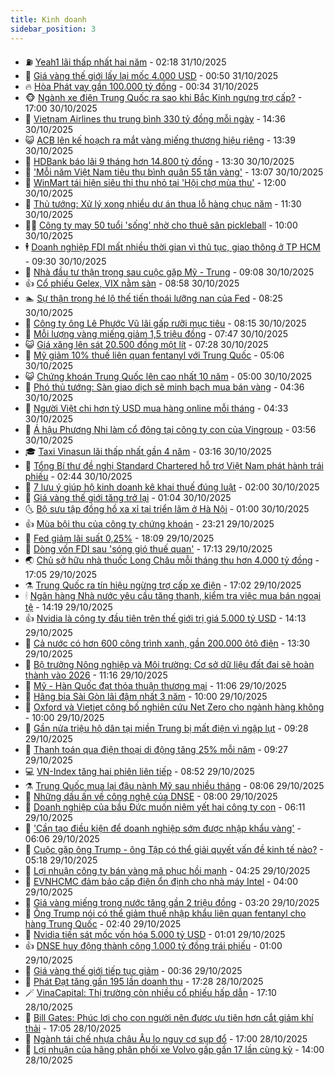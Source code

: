 ```yaml
---
title: Kinh doanh
sidebar_position: 3
---
```


<!-- vnexpress-kinh-doanh:START -->
- ⛽️ [Yeah1 lãi thấp nhất hai năm](https://vnexpress.net/yeah1-lai-thap-nhat-hai-nam-4958093.html) - 02:18 31/10/2025
- 🐲 [Giá vàng thế giới lấy lại mốc 4.000 USD](https://vnexpress.net/gia-vang-the-gioi-lay-lai-moc-4-000-usd-4958063.html) - 00:50 31/10/2025
- 🔥 [Hòa Phát vay gần 100.000 tỷ đồng](https://vnexpress.net/hoa-phat-vay-gan-100-000-ty-dong-4957937.html) - 00:34 31/10/2025
- 🐵 [Ngành xe điện Trung Quốc ra sao khi Bắc Kinh ngưng trợ cấp?](https://vnexpress.net/nganh-xe-dien-trung-quoc-ra-sao-khi-bac-kinh-ngung-tro-cap-4957855.html) - 17:00 30/10/2025
- 🦅 [Vietnam Airlines thu trung bình 330 tỷ đồng mỗi ngày](https://vnexpress.net/vietnam-airlines-thu-trung-binh-330-ty-dong-moi-ngay-4957992.html) - 14:36 30/10/2025
- 😺 [ACB lên kế hoạch ra mắt vàng miếng thương hiệu riêng](https://vnexpress.net/acb-len-ke-hoach-ra-mat-vang-mieng-thuong-hieu-rieng-4957929.html) - 13:39 30/10/2025
- 🤩 [HDBank báo lãi 9 tháng hơn 14.800 tỷ đồng](https://vnexpress.net/hdbank-bao-lai-9-thang-hon-14-800-ty-dong-4957996.html) - 13:30 30/10/2025
- 🌮 [&#39;Mỗi năm Việt Nam tiêu thụ bình quân 55 tấn vàng&#39;](https://vnexpress.net/moi-nam-viet-nam-tieu-thu-binh-quan-55-tan-vang-4957980.html) - 13:07 30/10/2025
- 🧰 [WinMart tái hiện siêu thị thu nhỏ tại &#39;Hội chợ mùa thu&#39;](https://vnexpress.net/winmart-tai-hien-sieu-thi-thu-nho-tai-hoi-cho-mua-thu-4957978.html) - 12:00 30/10/2025
- 🤔 [Thủ tướng: Xử lý xong nhiều dự án thua lỗ hàng chục năm](https://vnexpress.net/thu-tuong-xu-ly-xong-nhieu-du-an-thua-lo-hang-chuc-nam-4957936.html) - 11:30 30/10/2025
- 🧑‍💻 [Công ty may 50 tuổi &#39;sống&#39; nhờ cho thuê sân pickleball](https://vnexpress.net/cong-ty-may-50-tuoi-song-nho-cho-thue-san-pickleball-4957865.html) - 10:00 30/10/2025
- 🕴 [Doanh nghiệp FDI mất nhiều thời gian vì thủ tục, giao thông ở TP HCM](https://vnexpress.net/doanh-nghiep-fdi-mat-nhieu-thoi-gian-vi-thu-tuc-giao-thong-o-tp-hcm-4957854.html) - 09:30 30/10/2025
- 🦩 [Nhà đầu tư thận trọng sau cuộc gặp Mỹ - Trung](https://vnexpress.net/nha-dau-tu-than-trong-sau-cuoc-gap-my-trung-4957896.html) - 09:08 30/10/2025
- 👍 [Cổ phiếu Gelex, VIX nằm sàn](https://vnexpress.net/chung-khoan-hom-nay-30-10-co-phieu-gelex-vix-nam-san-4957900.html) - 08:58 30/10/2025
- 🏊 [Sự thận trọng hé lộ thế tiến thoái lưỡng nan của Fed](https://vnexpress.net/su-than-trong-he-lo-the-tien-thoai-luong-nan-cua-fed-4957754.html) - 08:25 30/10/2025
- 🤡 [Công ty ông Lê Phước Vũ lãi gấp rưỡi mục tiêu](https://vnexpress.net/cong-ty-ong-le-phuoc-vu-lai-gap-ruoi-muc-tieu-4957860.html) - 08:15 30/10/2025
- 👀 [Mỗi lượng vàng miếng giảm 1,5 triệu đồng](https://vnexpress.net/moi-luong-vang-mieng-giam-1-5-trieu-dong-4957813.html) - 07:47 30/10/2025
- 😺 [Giá xăng lên sát 20.500 đồng một lít](https://vnexpress.net/gia-xang-moi-nhat-hom-nay-30-10-4957799.html) - 07:28 30/10/2025
- 🦣 [Mỹ giảm 10% thuế liên quan fentanyl với Trung Quốc](https://vnexpress.net/my-giam-10-thue-lien-quan-fentanyl-voi-trung-quoc-4957678.html) - 05:06 30/10/2025
- 😺 [Chứng khoán Trung Quốc lên cao nhất 10 năm](https://vnexpress.net/chung-khoan-trung-quoc-len-cao-nhat-10-nam-4957784.html) - 05:00 30/10/2025
- 💼 [Phó thủ tướng: Sàn giao dịch sẽ minh bạch mua bán vàng](https://vnexpress.net/pho-thu-tuong-san-giao-dich-se-minh-bach-mua-ban-vang-4957697.html) - 04:36 30/10/2025
- 🤗 [Người Việt chi hơn tỷ USD mua hàng online mỗi tháng](https://vnexpress.net/nguoi-viet-chi-hon-ty-usd-mua-hang-online-moi-thang-4957359.html) - 04:33 30/10/2025
- 👀 [Á hậu Phương Nhi làm cổ đông tại công ty con của Vingroup](https://vnexpress.net/a-hau-phuong-nhi-lam-co-dong-tai-cong-ty-con-cua-vingroup-4957739.html) - 03:56 30/10/2025
- 🎓 [Taxi Vinasun lãi thấp nhất gần 4 năm](https://vnexpress.net/taxi-vinasun-lai-thap-nhat-gan-4-nam-4957655.html) - 03:16 30/10/2025
- 🗽 [Tổng Bí thư đề nghị Standard Chartered hỗ trợ Việt Nam phát hành trái phiếu](https://vnexpress.net/tong-bi-thu-de-nghi-standard-chartered-ho-tro-viet-nam-phat-hanh-trai-phieu-4957675.html) - 02:44 30/10/2025
- 🚀 [7 lưu ý giúp hộ kinh doanh kê khai thuế đúng luật](https://vnexpress.net/7-luu-y-giup-ho-kinh-doanh-ke-khai-thue-dung-luat-4957458.html) - 02:00 30/10/2025
- 🤗 [Giá vàng thế giới tăng trở lại](https://vnexpress.net/gia-vang-the-gioi-tang-tro-lai-4957601.html) - 01:04 30/10/2025
- 🌜 [Bộ sưu tập đồng hồ xa xỉ tại triển lãm ở Hà Nội](https://vnexpress.net/bo-suu-tap-dong-ho-xa-xi-tai-trien-lam-o-ha-noi-4955138.html) - 01:00 30/10/2025
- 👍 [Mùa bội thu của công ty chứng khoán](https://vnexpress.net/mua-boi-thu-cua-cong-ty-chung-khoan-4956289.html) - 23:21 29/10/2025
- 🤖 [Fed giảm lãi suất 0,25%](https://vnexpress.net/fed-giam-lai-suat-0-25-4957426.html) - 18:09 29/10/2025
- 🫣 [Dòng vốn FDI sau &#39;sóng gió thuế quan&#39;](https://vnexpress.net/dong-von-fdi-sau-song-gio-thue-quan-4957485.html) - 17:13 29/10/2025
- 🌏 [Chủ sở hữu nhà thuốc Long Châu mỗi tháng thu hơn 4.000 tỷ đồng](https://vnexpress.net/chu-so-huu-nha-thuoc-long-chau-moi-thang-thu-hon-4-000-ty-dong-4957567.html) - 17:05 29/10/2025
- ⚗️ [Trung Quốc ra tín hiệu ngừng trợ cấp xe điện](https://vnexpress.net/trung-quoc-ra-tin-hieu-ngung-tro-cap-xe-dien-4957545.html) - 17:02 29/10/2025
- 🕯 [Ngân hàng Nhà nước yêu cầu tăng thanh, kiểm tra việc mua bán ngoại tệ](https://vnexpress.net/ngan-hang-nha-nuoc-yeu-cau-tang-thanh-kiem-tra-viec-mua-ban-ngoai-te-4957555.html) - 14:19 29/10/2025
- 👍 [Nvidia là công ty đầu tiên trên thế giới trị giá 5.000 tỷ USD](https://vnexpress.net/nvidia-la-cong-ty-dau-tien-tren-the-gioi-tri-gia-5-000-ty-usd-4957546.html) - 14:13 29/10/2025
- 🤠 [Cả nước có hơn 600 công trình xanh, gần 200.000 ôtô điện](https://vnexpress.net/ca-nuoc-co-hon-600-cong-trinh-xanh-gan-200-000-oto-dien-4957530.html) - 13:30 29/10/2025
- 🌊 [Bộ trưởng Nông nghiệp và Môi trường: Cơ sở dữ liệu đất đai sẽ hoàn thành vào 2026](https://vnexpress.net/bo-truong-nong-nghiep-va-moi-truong-co-so-du-lieu-dat-dai-se-hoan-thanh-vao-2026-4957412.html) - 11:16 29/10/2025
- 🌈 [Mỹ - Hàn Quốc đạt thỏa thuận thương mại](https://vnexpress.net/my-han-quoc-dat-thoa-thuan-thuong-mai-4957513.html) - 11:06 29/10/2025
- 🥳 [Hãng bia Sài Gòn lãi đậm nhất 3 năm](https://vnexpress.net/hang-bia-sai-gon-lai-dam-nhat-3-nam-4957374.html) - 10:00 29/10/2025
- 🐻 [Oxford và Vietjet công bố nghiên cứu Net Zero cho ngành hàng không](https://vnexpress.net/oxford-va-vietjet-cong-bo-nghien-cuu-net-zero-cho-nganh-hang-khong-4957474.html) - 10:00 29/10/2025
- 💫 [Gần nửa triệu hộ dân tại miền Trung bị mất điện vì ngập lụt](https://vnexpress.net/gan-nua-trieu-ho-dan-tai-mien-trung-bi-mat-dien-vi-ngap-lut-4957417.html) - 09:28 29/10/2025
- 🤩 [Thanh toán qua điện thoại di động tăng 25% mỗi năm](https://vnexpress.net/thanh-toan-qua-dien-thoai-di-dong-tang-25-moi-nam-4957318.html) - 09:27 29/10/2025
- 💻 [VN-Index tăng hai phiên liên tiếp](https://vnexpress.net/vn-index-tang-hai-phien-lien-tiep-4957401.html) - 08:52 29/10/2025
- ⚗️ [Trung Quốc mua lại đậu nành Mỹ sau nhiều tháng](https://vnexpress.net/trung-quoc-mua-lai-dau-nanh-my-sau-nhieu-thang-4957342.html) - 08:06 29/10/2025
- 🌈 [Những dấu ấn về công nghệ của DNSE](https://vnexpress.net/nhung-dau-an-ve-cong-nghe-cua-dnse-4957369.html) - 08:00 29/10/2025
- 🌝 [Doanh nghiệp của bầu Đức muốn niêm yết hai công ty con](https://vnexpress.net/doanh-nghiep-cua-bau-duc-muon-niem-yet-hai-cong-ty-con-4957321.html) - 06:11 29/10/2025
- 🥸 [&#39;Cần tạo điều kiện để doanh nghiệp sớm được nhập khẩu vàng&#39;](https://vnexpress.net/can-tao-dieu-kien-de-doanh-nghiep-som-duoc-nhap-khau-vang-4957313.html) - 06:06 29/10/2025
- 🦆 [Cuộc gặp ông Trump - ông Tập có thể giải quyết vấn đề kinh tế nào?](https://vnexpress.net/cuoc-gap-ong-trump-ong-tap-co-the-giai-quyet-van-de-kinh-te-nao-4957232.html) - 05:18 29/10/2025
- 🌋 [Lợi nhuận công ty bán vàng mã phục hồi mạnh](https://vnexpress.net/loi-nhuan-cong-ty-ban-vang-ma-phuc-hoi-manh-4957261.html) - 04:25 29/10/2025
- 🦍 [EVNHCMC đảm bảo cấp điện ổn định cho nhà máy Intel](https://vnexpress.net/evnhcmc-dam-bao-cap-dien-on-dinh-cho-nha-may-intel-4957239.html) - 04:00 29/10/2025
- 🤔 [Giá vàng miếng trong nước tăng gần 2 triệu đồng](https://vnexpress.net/gia-vang-moi-nhat-hom-nay-ngay-29-10-4957216.html) - 03:20 29/10/2025
- 🧰 [Ông Trump nói có thể giảm thuế nhập khẩu liên quan fentanyl cho hàng Trung Quốc](https://vnexpress.net/ong-trump-noi-co-the-giam-thue-nhap-khau-lien-quan-fentanyl-cho-hang-trung-quoc-4957183.html) - 02:40 29/10/2025
- 🌝 [Nvidia tiến sát mốc vốn hóa 5.000 tỷ USD](https://vnexpress.net/nvidia-tien-sat-moc-von-hoa-5-000-ty-usd-4957099.html) - 01:01 29/10/2025
- 👍 [DNSE huy động thành công 1.000 tỷ đồng trái phiếu](https://vnexpress.net/dnse-huy-dong-thanh-cong-1-000-ty-dong-trai-phieu-4956955.html) - 01:00 29/10/2025
- 🗽 [Giá vàng thế giới tiếp tục giảm](https://vnexpress.net/gia-vang-the-gioi-tiep-tuc-giam-4957096.html) - 00:36 29/10/2025
- 🐎 [Phát Đạt tăng gần 195 lần doanh thu](https://vnexpress.net/phat-dat-tang-gan-195-lan-doanh-thu-4956948.html) - 17:28 28/10/2025
- 🪄 [VinaCapital: Thị trường còn nhiều cổ phiếu hấp dẫn](https://vnexpress.net/vinacapital-thi-truong-con-nhieu-co-phieu-hap-dan-4957022.html) - 17:10 28/10/2025
- 🎊 [Bill Gates: Phúc lợi cho con người nên được ưu tiên hơn cắt giảm khí thải](https://vnexpress.net/bill-gates-phuc-loi-cho-con-nguoi-nen-duoc-uu-tien-hon-cat-giam-khi-thai-4956826.html) - 17:05 28/10/2025
- 🗽 [Ngành tái chế nhựa châu Âu lo nguy cơ sụp đổ](https://vnexpress.net/nganh-tai-che-nhua-chau-au-lo-nguy-co-sup-do-4956795.html) - 17:00 28/10/2025
- 🦩 [Lợi nhuận của hãng phân phối xe Volvo gấp gần 17 lần cùng kỳ](https://vnexpress.net/loi-nhuan-cua-hang-phan-phoi-xe-volvo-gap-gan-17-lan-cung-ky-4956839.html) - 14:00 28/10/2025<!-- vnexpress-kinh-doanh:END -->
